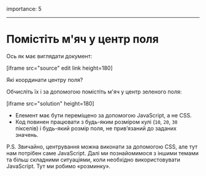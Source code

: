 importance: 5

---

# Помістіть м'яч у центр поля

Ось як має виглядати документ:

[iframe src="source" edit link height=180]

Які координати центру поля?

Обчисліть їх і за допомогою помістіть м'яч у центр зеленого поля:

[iframe src="solution" height=180]

- Елемент має бути переміщено за допомогою JavaScript, а не CSS.
- Код повинен працювати з будь-яким розміром кулі (`10`, `20`, `30` пікселів) і будь-який розмір поля, не прив’язаний до заданих значень.

P.S. Звичайно, центрування можна виконати за допомогою CSS, але тут нам потрібен саме JavaScript. Далі ми познайомимося з іншими темами та більш складними ситуаціями, коли необхідно використовувати JavaScript. Тут ми робимо «розминку».
